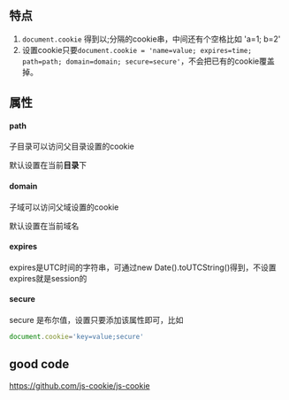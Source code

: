 ## 特点

1. `document.cookie` 得到以;分隔的cookie串，中间还有个空格比如 'a=1; b=2'
2. 设置cookie只要`document.cookie = 'name=value; expires=time; path=path; domain=domain; secure=secure'`，不会把已有的cookie覆盖掉。

## 属性

#### path
子目录可以访问父目录设置的cookie

默认设置在当前**目录**下

#### domain
子域可以访问父域设置的cookie

默认设置在当前域名

#### expires
expires是UTC时间的字符串，可通过new Date().toUTCString()得到，不设置expires就是session的

#### secure
secure 是布尔值，设置只要添加该属性即可，比如
```js
document.cookie='key=value;secure'
```


## good code
https://github.com/js-cookie/js-cookie
